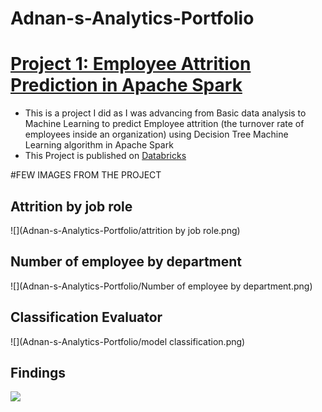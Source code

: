# Adnan-s-Analytics-Portfolio

# [Project 1: Employee Attrition Prediction in Apache Spark](https://databricks-prod-cloudfront.cloud.databricks.com/public/4027ec902e239c93eaaa8714f173bcfc/7256832356335184/4203124941406738/3079025674952962/latest.html)

* This is a project I did as I was advancing from Basic data analysis to Machine Learning to predict Employee attrition (the turnover rate of employees inside an organization) using Decision Tree Machine Learning algorithm in Apache Spark
* This Project is published on [Databricks](https://databricks-prod-cloudfront.cloud.databricks.com/public/4027ec902e239c93eaaa8714f173bcfc/7256832356335184/4203124941406738/3079025674952962/latest.html)

#FEW IMAGES FROM THE PROJECT
## Attrition by job role 
![](Adnan-s-Analytics-Portfolio/attrition by job role.png)
## Number of employee by department 
![](Adnan-s-Analytics-Portfolio/Number of employee by department.png)
## Classification Evaluator 
![](Adnan-s-Analytics-Portfolio/model classification.png) 
## Findings 
![](Adnan-s-Analytics-Portfolio/Findings.png) 
